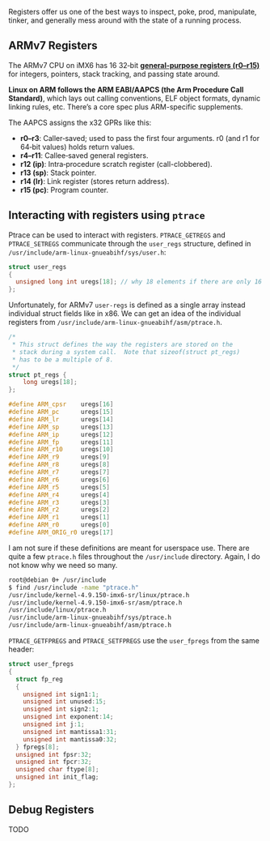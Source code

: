 Registers offer us one of the best ways to inspect, poke, prod, manipulate, tinker, and generally mess around with the state of a running process.

## ARMv7 Registers

The ARMv7 CPU on iMX6 has 16 32‑bit [**general‑purpose registers (r0–r15)**](https://developer.arm.com/documentation/den0013/d/ARM-Processor-Modes-and-Registers/Registers) for integers, pointers, stack tracking, and passing state around.

**Linux on ARM follows the ARM EABI/AAPCS (the Arm Procedure Call Standard)**, which lays out calling conventions, ELF object formats, dynamic linking rules, etc. There’s a core spec plus ARM-specific supplements.

The AAPCS assigns the x32 GPRs like this:
- **r0–r3**: Caller‑saved; used to pass the first four arguments. r0 (and r1 for 64‑bit values) holds return values.
- **r4–r11**: Callee‑saved general registers.
- **r12 (ip)**: Intra‑procedure scratch register (call-clobbered).
- **r13 (sp)**: Stack pointer.
- **r14 (lr)**: Link register (stores return address).
- **r15 (pc)**: Program counter.

## Interacting with registers using `ptrace`

Ptrace can be used to interact with registers. `PTRACE_GETREGS` and `PTRACE_SETREGS` communicate through the `user_regs` structure, defined in `/usr/include/arm-linux-gnueabihf/sys/user.h`:

```C
struct user_regs
{
  unsigned long int uregs[18]; // why 18 elements if there are only 16 registers? Virtual registers?
};
```

Unfortunately, for ARMv7 `user-regs` is defined as a single array instead individual struct fields like in x86. We can get an idea of the individual registers from `/usr/include/arm-linux-gnueabihf/asm/ptrace.h`.

```C
/*
 * This struct defines the way the registers are stored on the
 * stack during a system call.  Note that sizeof(struct pt_regs)
 * has to be a multiple of 8.
 */
struct pt_regs {
	long uregs[18];
};

#define ARM_cpsr	uregs[16]
#define ARM_pc		uregs[15]
#define ARM_lr		uregs[14]
#define ARM_sp		uregs[13]
#define ARM_ip		uregs[12]
#define ARM_fp		uregs[11]
#define ARM_r10		uregs[10]
#define ARM_r9		uregs[9]
#define ARM_r8		uregs[8]
#define ARM_r7		uregs[7]
#define ARM_r6		uregs[6]
#define ARM_r5		uregs[5]
#define ARM_r4		uregs[4]
#define ARM_r3		uregs[3]
#define ARM_r2		uregs[2]
#define ARM_r1		uregs[1]
#define ARM_r0		uregs[0]
#define ARM_ORIG_r0	uregs[17]
```
I am not sure if these definitions are meant for userspace use. There are quite a few `ptrace.h` files throughout the `/usr/include` directory. Again, I do not know why we need so many.

```bash
root@debian 0+ /usr/include  
$ find /usr/include -name "ptrace.h"
/usr/include/kernel-4.9.150-imx6-sr/linux/ptrace.h
/usr/include/kernel-4.9.150-imx6-sr/asm/ptrace.h
/usr/include/linux/ptrace.h
/usr/include/arm-linux-gnueabihf/sys/ptrace.h
/usr/include/arm-linux-gnueabihf/asm/ptrace.h
```

`PTRACE_GETFPREGS` and `PTRACE_SETFPREGS` use the `user_fpregs` from the same header:

```C
struct user_fpregs
{
  struct fp_reg
  {
    unsigned int sign1:1;
    unsigned int unused:15;
    unsigned int sign2:1;
    unsigned int exponent:14;
    unsigned int j:1;
    unsigned int mantissa1:31;
    unsigned int mantissa0:32;
  } fpregs[8];
  unsigned int fpsr:32;
  unsigned int fpcr:32;
  unsigned char ftype[8];
  unsigned int init_flag;
};
```

## Debug Registers

TODO
